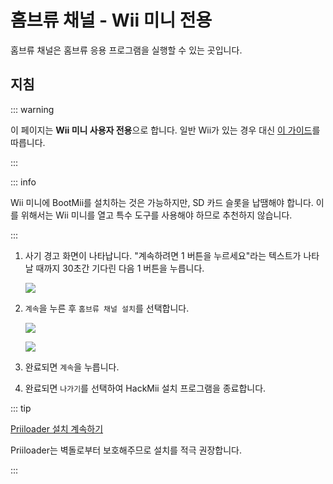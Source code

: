# 홈브류 채널 - Wii 미니 전용

홈브류 채널은 홈브류 응용 프로그램을 실행할 수 있는 곳입니다.

## 지침

::: warning

이 페이지는 **Wii 미니 사용자 전용**으로 합니다. 일반 Wii가 있는 경우 대신 [이 가이드](hbc)를 따릅니다.

:::

::: info

Wii 미니에 BootMii를 설치하는 것은 가능하지만, SD 카드 슬롯을 납땜해야 합니다. 이를 위해서는 Wii 미니를 열고 특수 도구를 사용해야 하므로 추천하지 않습니다.

:::

1. 사기 경고 화면이 나타납니다. "계속하려면 1 버튼을 누르세요"라는 텍스트가 나타날 때까지 30초간 기다린 다음 1 버튼을 누릅니다.

    ![](/images/hackmii/scam.png)

2. `계속`을 누른 후 `홈브류 채널 설치`를 선택합니다.

    ![](/images/hackmii/hbc_install.png)

    ![](/images/hackmii/hbc_install_ok.png)

3. 완료되면 `계속`을 누릅니다.

4. 완료되면 `나가기`를 선택하여 HackMii 설치 프로그램을 종료합니다.

::: tip

[Priiloader 설치 계속하기](priiloader)

Priiloader는 벽돌로부터 보호해주므로 설치를 적극 권장합니다.

:::